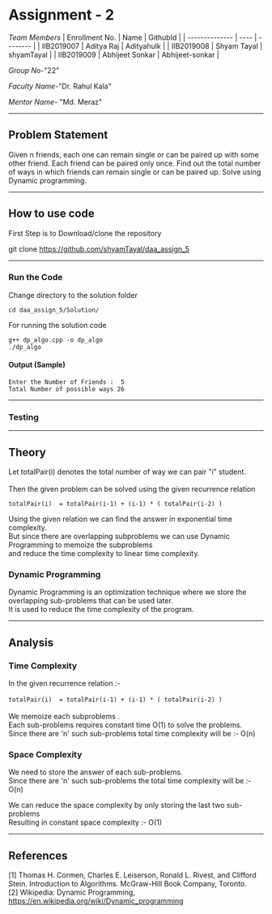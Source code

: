 # Assignment - 2

*Team Members*
|   Enrollment No.  |   Name   | GithubId |
|   --------------  |   ----   | -------- |
|    IIB2019007  |   Aditya Raj | Adityahulk |
|    IIB2019008  |   Shyam Tayal | shyamTayal |
|    IIB2019009  |   Abhijeet Sonkar | Abhijeet-sonkar |


*Group No-*"22"

*Faculty Name-*"Dr. Rahul Kala"

*Mentor Name-* "Md. Meraz"

---
## Problem Statement
Given n friends, each one can remain single or can be paired up with some other friend. Each friend can be paired only once. Find out the total number of ways in which friends can remain single or can be paired up. Solve using Dynamic programming.

---
## How to use code
First Step is to Download/clone the repository

git clone https://github.com/shyamTayal/daa_assign_5

<!-- #### Personalised Initialization Method (optional)
-->

---
### Run the Code

Change directory to the solution folder
```
cd daa_assign_5/Solution/

```

For running the solution code 
```
g++ dp_algo.cpp -o dp_algo
./dp_algo

```
#### Output (Sample)

```
Enter the Number of Friends :  5
Total Number of possible ways 26

```

---
### Testing


---
## Theory

Let totalPair(i) denotes the total number of way we can pair "i" student.<br/><br/>
Then the given problem can be solved using the given recurrence relation<br/>

```totalPair(i)  = totalPair(i-1) + (i-1) * ( totalPair(i-2) )``` <br/>

Using the given relation we can find the answer in exponential time complexity. <br/>
But since there are overlapping subproblems we can use Dynamic Programming to memoize the subproblems<br/>
and reduce the time complexity to linear time complexity. <br/>

### Dynamic Programming
Dynamic Programming is an optimization technique where we  store the overlapping sub-problems that can be used later.<br/>
It is used to reduce the time complexity of the program.<br/>

---
## Analysis
### Time Complexity
In the given recurrence relation :- <br/><br/>
```totalPair(i)  = totalPair(i-1) + (i-1) * ( totalPair(i-2) )``` <br/><br/>
We memoize each subproblems .<br/>
Each sub-problems requires constant time O(1) to solve the problems.<br/>
Since there are 'n' such sub-problems total time complexity will be :- O(n)  <br/>

### Space Complexity
We need to store the answer of each sub-problems.<br/>
Since there are 'n' such sub-problems the total time complexity will be :- O(n) <br/>

We can  reduce the space complexity by only storing the last two sub-problems <br/>
Resulting in constant space complexity :- O(1) <br/>

---
## References
[1] Thomas H. Cormen, Charles E. Leiserson, Ronald L. Rivest, and Clifford 
Stein. Introduction to Algorithms. McGraw-Hill Book Company, Toronto.<br/>
[2] Wikipedia: Dynamic Programming,
https://en.wikipedia.org/wiki/Dynamic_programming <br/>

